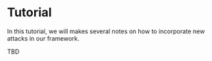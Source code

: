 # Tutorial

In this tutorial, we will makes several notes on how to incorporate new attacks in our framework.

TBD